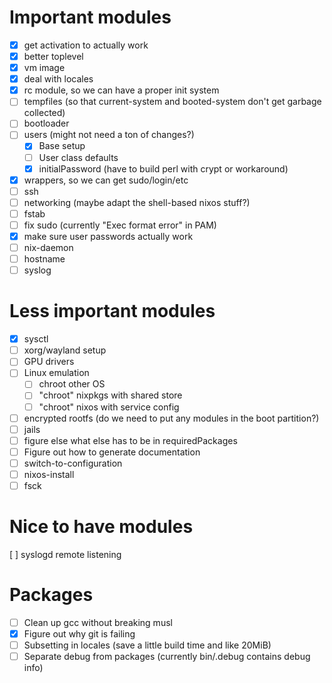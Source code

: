 # Important modules
- [x] get activation to actually work
- [x] better toplevel
- [x] vm image
- [x] deal with locales
- [x] rc module, so we can have a proper init system
- [ ] tempfiles (so that current-system and booted-system don't get garbage collected)
- [ ] bootloader
- [ ] users (might not need a ton of changes?)
    - [x] Base setup
    - [ ] User class defaults
    - [x] initialPassword (have to build perl with crypt or workaround)
- [x] wrappers, so we can get sudo/login/etc
- [ ] ssh
- [ ] networking (maybe adapt the shell-based nixos stuff?)
- [ ] fstab
- [ ] fix sudo (currently "Exec format error" in PAM)
- [x] make sure user passwords actually work
- [ ] nix-daemon
- [ ] hostname
- [ ] syslog

# Less important modules
- [x] sysctl
- [ ] xorg/wayland setup
- [ ] GPU drivers
- [ ] Linux emulation
    - [ ] chroot other OS
    - [ ] "chroot" nixpkgs with shared store
    - [ ] "chroot" nixos with service config
- [ ] encrypted rootfs (do we need to put any modules in the boot partition?)
- [ ] jails
- [ ] figure else what else has to be in requiredPackages
- [ ] Figure out how to generate documentation
- [ ] switch-to-configuration
- [ ] nixos-install
- [ ] fsck

# Nice to have modules
[ ] syslogd remote listening

# Packages
- [ ] Clean up gcc without breaking musl
- [x] Figure out why git is failing
- [ ] Subsetting in locales (save a little build time and like 20MiB)
- [ ] Separate debug from packages (currently bin/.debug contains debug info)
